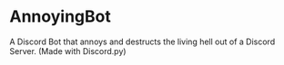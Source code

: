 # AnnoyingBot
A Discord Bot that annoys and destructs the living hell out of a Discord Server. (Made with Discord.py)
